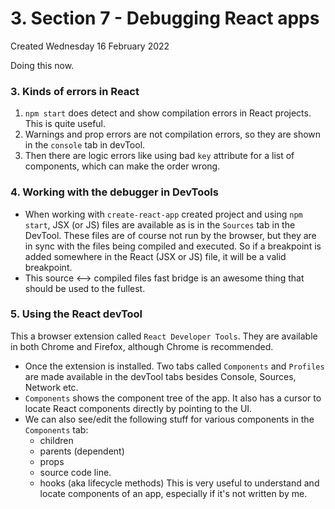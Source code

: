 # 3. Section 7 - Debugging React apps
Created Wednesday 16 February 2022

Doing this now.

### 3. Kinds of errors in React
1. `npm start` does detect and show compilation errors in React projects. This is quite useful.
2. Warnings and prop errors are not compilation errors, so they are shown in the `console` tab in devTool.
3. Then there are logic errors like using bad `key` attribute for a list of components, which can make the order wrong.

### 4. Working with the debugger in DevTools
- When working with `create-react-app` created project and using `npm start`, JSX (or JS) files are available as is in the `Sources` tab in the DevTool. These files are of course not run by the browser, but they are in sync with the files being compiled and executed. So if a breakpoint is added somewhere in the React (JSX or JS) file, it will be a valid breakpoint.
- This source <--> compiled files fast bridge is an awesome thing that should be used to the fullest.

### 5. Using the React devTool
This a browser extension called `React Developer Tools`. They are available in both Chrome and Firefox, although Chrome is recommended.
- Once the extension is installed. Two tabs called `Components` and `Profiles` are made available in the devTool tabs besides Console, Sources, Network etc.
- `Components` shows the component tree of the app. It also has a cursor to locate React components directly by pointing to the UI.
- We can also see/edit the following stuff for various components in the `Components` tab:
	- children
	- parents (dependent)
	- props
	- source code line.
	- hooks (aka lifecycle methods)
This is very useful to understand and locate components of an app, especially if it's not written by me.
